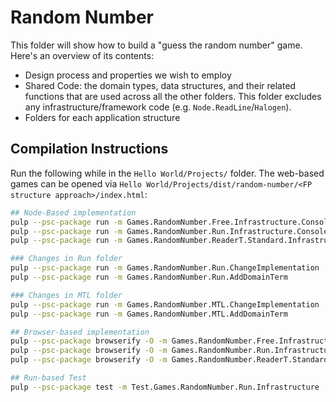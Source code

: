 # Random Number

This folder will show how to build a "guess the random number" game. Here's an overview of its contents:
- Design process and properties we wish to employ
- Shared Code: the domain types, data structures, and their related functions that are used across all the other folders. This folder excludes any infrastructure/framework code (e.g. `Node.ReadLine`/`Halogen`).
- Folders for each application structure

## Compilation Instructions

Run the following while in the `Hello World/Projects/` folder. The web-based games can be opened via `Hello World/Projects/dist/random-number/<FP structure approach>/index.html`:
```bash
## Node-Based implementation
pulp --psc-package run -m Games.RandomNumber.Free.Infrastructure.Console
pulp --psc-package run -m Games.RandomNumber.Run.Infrastructure.Console
pulp --psc-package run -m Games.RandomNumber.ReaderT.Standard.Infrastructure.Console

### Changes in Run folder
pulp --psc-package run -m Games.RandomNumber.Run.ChangeImplementation
pulp --psc-package run -m Games.RandomNumber.Run.AddDomainTerm

### Changes in MTL folder
pulp --psc-package run -m Games.RandomNumber.MTL.ChangeImplementation
pulp --psc-package run -m Games.RandomNumber.MTL.AddDomainTerm

## Browser-based implementation
pulp --psc-package browserify -O -m Games.RandomNumber.Free.Infrastructure.Halogen.Web --to dist/random-number/free/app.js
pulp --psc-package browserify -O -m Games.RandomNumber.Run.Infrastructure.Halogen.Web --to dist/random-number/run/app.js
pulp --psc-package browserify -O -m Games.RandomNumber.ReaderT.Standard.Infrastructure.Halogen.Web --to dist/random-number/readerT/app.js

## Run-based Test
pulp --psc-package test -m Test.Games.RandomNumber.Run.Infrastructure
```
